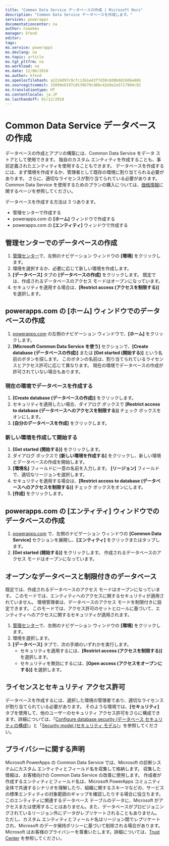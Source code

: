 ```yaml
---
title: "Common Data Service データベースの作成 | Microsoft Docs"
description: "Common Data Service データベースを作成します。"
services: powerapps
documentationcenter: na
author: nimakms
manager: kfend
editor: 
tags: 
ms.service: powerapps
ms.devlang: na
ms.topic: article
ms.tgt_pltfrm: na
ms.workload: na
ms.date: 12/06/2016
ms.author: kfend
ms.openlocfilehash: a2224d97c9cfc1261e43f7d30c8d8bdd2dd6e86b
ms.sourcegitcommit: 33099e6197c0139679cd08c42e9e2a5717904c92
ms.translationtype: HT
ms.contentlocale: ja-JP
ms.lasthandoff: 01/12/2018
---
```

# <a name="create-a-common-data-service-database"></a>Common Data Service データベースの作成
データベースの作成とアプリの構築には、Common Data Service をデータ ストアとして使用できます。 独自のカスタム エンティティを作成することも、事前定義されたエンティティを使用することもできます。 データベースを作成するには、まず環境を作成するか、管理者として既存の環境に割り当てられる必要があります。 さらに、適切なライセンスが割り当てられている必要があります。 Common Data Service を使用するためのプランの購入については、[価格情報](pricing-billing-skus.md)に関するページを参照してください。

データベースを作成する方法は 3 つあります。

* 管理センターで作成する
* powerapps.com の **[ホーム]** ウィンドウで作成する
* powerapps.com の **[エンティティ]** ウィンドウで作成する

## <a name="create-a-database-in-the-admin-center"></a>管理センターでのデータベースの作成
1. [管理センター](https://admin.powerapps.com)で、左側のナビゲーション ウィンドウの **[環境]** をクリックします。
2. 環境を選択するか、必要に応じて新しい環境を作成します。
3. **[データベース]** タブの **[データベースの作成]** をクリックします。 既定では、作成されるデータベースのアクセス モードはオープンになっています。
4. セキュリティを適用する場合は、**[Restrict access (アクセスを制限する)]** を選択します。

## <a name="create-a-database-in-the-home-pane-of-powerappscom"></a>powerapps.com の [ホーム] ウィンドウでのデータベースの作成
1. [powerapps.com](https://web.powerapps.com) の左側のナビゲーション ウィンドウで、**[ホーム]** をクリックします。
2. **[Microsoft Common Data Service を使う]** セクションで、**[Create database (データベースの作成)]** または **[Get started (開始する)]** という名前のボタンを探します。 このボタンの名前は、割り当てられているライセンスとアクセス許可に応じて異なります。 現在の環境でデータベースの作成が許可されていない場合もあります。

### <a name="create-database-in-current-environnmet"></a>現在の環境でデータベースを作成する
1. **[Create database (データベースの作成)]** をクリックします。
2. セキュリティを適用したい場合、ダイアログ ボックスで **[Restrict access to database (データベースへのアクセスを制限する)]** チェック ボックスをオンにします。
3. **[自分のデータベースを作成]** をクリックします。

### <a name="get-started-by-creating-a-new-environment"></a>新しい環境を作成して開始する
1. **[Get started (開始する)]** をクリックします。
2. ダイアログ ボックスで **[新しい環境を作成する]** をクリックし、新しい環境とデータベースの作成を開始します。
3. **[環境名]** フィールドに一意の名前を入力します。 **[リージョン]** フィールドで、適切なリージョンを選択します。
4. セキュリティを適用する場合は、**[Restrict access to database (データベースへのアクセスを制限する)]** チェック ボックスをオンにします。
5. **[作成]** をクリックします。

## <a name="create-a-database-in-the-entities-pane-of-powerappscom"></a>powerapps.com の [エンティティ] ウィンドウでのデータベースの作成
1. [powerapps.com](https://web.powerapps.com) で、左側のナビゲーション ウィンドウの **[Common Data Service]** セクションを展開し、**[エンティティ]** をクリックまたはタップします。
2. **[Get started (開始する)]** をクリックします。 作成されるデータベースのアクセス モードはオープンになっています。

## <a name="open-and-restricted-databases"></a>オープンなデータベースと制限付きのデータベース
既定では、作成されるデータベースのアクセス モードはオープンになっています。 このモードでは、エンティティへのアクセスに関するセキュリティが適用されていません。 環境管理者は、データベースのアクセス モードを制限付きに設定できます。 このモードでは、アクセス許可のセットとロールに基づいて、エンティティへのアクセスに関するセキュリティが適用されます。

1. [管理センター](https://admin.powerapps.com)で、左側のナビゲーション ウィンドウの **[環境]** をクリックします。
2. 環境を選択します。
3. **[データベース]** タブで、次の手順のいずれかを実行します。
   * セキュリティを適用するには、**[Restrict access (アクセスを制限する)]** を選択します。
   * セキュリティを無効にするには、**[Open access (アクセスをオープンにする)]** を選択します。

## <a name="license-and-security-permissions"></a>ライセンスとセキュリティ アクセス許可
データベースを作成するには、選択した環境の管理者であり、適切なライセンスが割り当てられている必要があります。 そのような環境では、**[セキュリティ]** タブを使用して、他のユーザーのセキュリティ アクセス許可をさらに構成できます。詳細については、「[Configure database security (データベース セキュリティの構成)](database-security.md)」と「[Security model (セキュリティ モデル)](https://docs.microsoft.com/en-us/common-data-service/entity-reference/security-model)」を参照してください。

## <a name="privacy-notice"></a>プライバシーに関する声明
Microsoft PowerApps の Common Data Service では、Microsoft の診断システムにカスタム エンティティとフィールド名を収集して格納します。  収集した情報は、お客様向けの Common Data Service の改善に使用します。 作成者が作成するエンティティとフィールド名は、Microsoft PowerApps コミュニティ全体で共通するシナリオを理解したり、組織に関するスキーマなどの、サービスの標準エンティティの対象範囲のギャップを確認したりする場合に役立ちます。 このエンティティに関連するデータベース テーブルのデータに、Microsoft がアクセスまたは使用することはありません。また、データベースがプロビジョニングされているリージョン外にデータがレプリケートされることもありません。 ただし、カスタム エンティティとフィールド名はリージョン間でレプリケートされ、Microsoft のデータ保持ポリシーに基づいて削除される場合があります。 Microsoft はお客様のプライバシーを尊重いたします。詳細については、[Trust Center](https://www.microsoft.com/trustcenter/Privacy/default.aspx) を参照してください。

